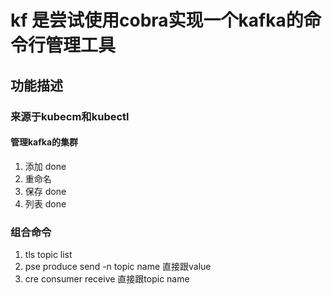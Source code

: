 # kf 是尝试使用cobra实现一个kafka的命令行管理工具

## 功能描述
### 来源于kubecm和kubectl
#### 管理kafka的集群
1. 添加  done
2. 重命名 
3. 保存 done 
4. 列表 done 

### 组合命令
1. tls topic list  
2. pse produce send -n topic name  直接跟value 
3. cre  consumer receive   直接跟topic name
